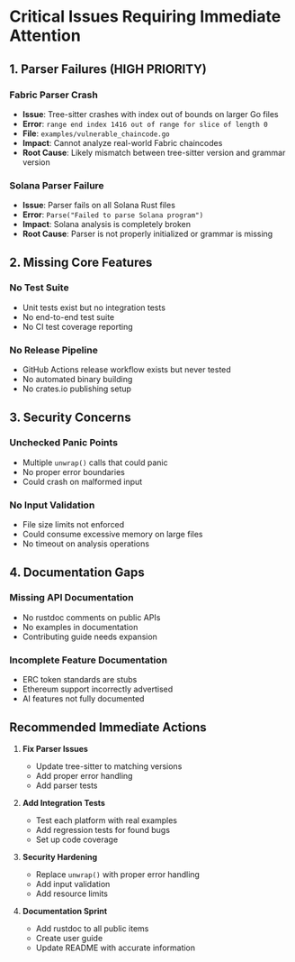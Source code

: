 # Critical Issues Requiring Immediate Attention

## 1. Parser Failures (HIGH PRIORITY)

### Fabric Parser Crash
- **Issue**: Tree-sitter crashes with index out of bounds on larger Go files
- **Error**: `range end index 1416 out of range for slice of length 0`
- **File**: `examples/vulnerable_chaincode.go`
- **Impact**: Cannot analyze real-world Fabric chaincodes
- **Root Cause**: Likely mismatch between tree-sitter version and grammar version

### Solana Parser Failure  
- **Issue**: Parser fails on all Solana Rust files
- **Error**: `Parse("Failed to parse Solana program")`
- **Impact**: Solana analysis is completely broken
- **Root Cause**: Parser is not properly initialized or grammar is missing

## 2. Missing Core Features

### No Test Suite
- Unit tests exist but no integration tests
- No end-to-end test suite
- No CI test coverage reporting

### No Release Pipeline
- GitHub Actions release workflow exists but never tested
- No automated binary building
- No crates.io publishing setup

## 3. Security Concerns

### Unchecked Panic Points
- Multiple `unwrap()` calls that could panic
- No proper error boundaries
- Could crash on malformed input

### No Input Validation
- File size limits not enforced
- Could consume excessive memory on large files
- No timeout on analysis operations

## 4. Documentation Gaps

### Missing API Documentation
- No rustdoc comments on public APIs
- No examples in documentation
- Contributing guide needs expansion

### Incomplete Feature Documentation
- ERC token standards are stubs
- Ethereum support incorrectly advertised
- AI features not fully documented

## Recommended Immediate Actions

1. **Fix Parser Issues**
   - Update tree-sitter to matching versions
   - Add proper error handling
   - Add parser tests

2. **Add Integration Tests**
   - Test each platform with real examples
   - Add regression tests for found bugs
   - Set up code coverage

3. **Security Hardening**
   - Replace `unwrap()` with proper error handling
   - Add input validation
   - Add resource limits

4. **Documentation Sprint**
   - Add rustdoc to all public items
   - Create user guide
   - Update README with accurate information 